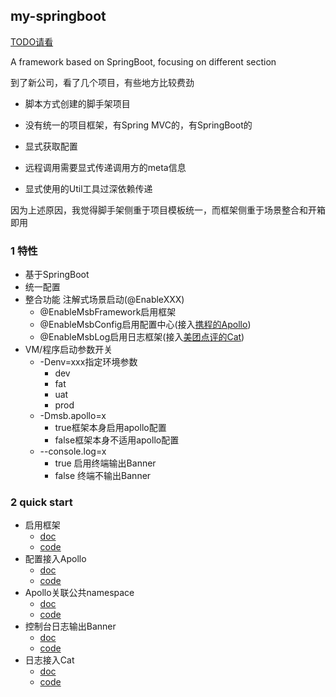 my-springboot
---

[TODO请看](./TODO.md)

A framework based on SpringBoot, focusing on different section

到了新公司，看了几个项目，有些地方比较费劲

- 脚本方式创建的脚手架项目

- 没有统一的项目框架，有Spring MVC的，有SpringBoot的

- 显式获取配置

- 远程调用需要显式传递调用方的meta信息

- 显式使用的Util工具过深依赖传递

因为上述原因，我觉得脚手架侧重于项目模板统一，而框架侧重于场景整合和开箱即用

### 1 特性

- 基于SpringBoot
- 统一配置
- 整合功能 注解式场景启动(@EnableXXX)
    - @EnableMsbFramework启用框架
    - @EnableMsbConfig启用配置中心(接入[携程的Apollo](https://github.com/apolloconfig/apollo.git))
    - @EnableMsbLog启用日志框架(接入[美团点评的Cat](https://github.com/dianping/cat.git))
- VM/程序启动参数开关
    - -Denv=xxx指定环境参数
        - dev
        - fat
        - uat
        - prod
    - -Dmsb.apollo=x
        - true框架本身启用apollo配置
        - false框架本身不适用apollo配置
    - --console.log=x
      - true 启用终端输出Banner
      - false 终端不输出Banner

### 2 quick start
- 启用框架
  - [doc](./doc/启用框架.md)
  - [code](./msb-samples/sample-01)
- 配置接入Apollo
  - [doc](./doc/读取远程配置-apollo.md)
  - [code](./msb-samples/sample-02)
- Apollo关联公共namespace
  - [doc](./doc/远程配置热更新.md)
  - [code](./msb-samples/sample-03)
- 控制台日志输出Banner
  - [doc](./doc/控制台输出Banner.md)
  - [code](./msb-samples/sample-04)
- 日志接入Cat
  - [doc](./doc/集成Cat.md)
  - [code](./msb-samples/sample-04)
